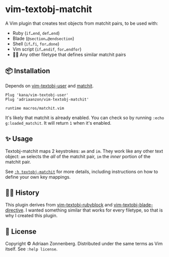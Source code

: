 # vim-textobj-matchit

A Vim plugin that creates text objects from matchit pairs, to be used with:

* Ruby (`if…end`, `def…end`)
* Blade (`@section…@endsection`)
* Shell (`if…fi`, `for…done`)
* Vim script (`if…endif`, `for…endfor`)
* :man_shrugging: Any other filetype that defines similar matchit pairs

## :package: Installation

Depends on [vim-textobj-user][textobj-user] and [matchit][matchit].

```vim
Plug 'kana/vim-textobj-user'
Plug 'adriaanzon/vim-textobj-matchit'

runtime macros/matchit.vim
```

It's likely that matchit is already enabled. You can check so by running
`:echo g:loaded_matchit`. It will return `1` when it's enabled.

## :sparkles: Usage

Textobj-matchit maps 2 keystrokes: `am` and `im`. They work like any other text
object: `am` selects the _all_ of the matchit pair, `im` the _inner_ portion of
the matchit pair.

See [`:h textobj-matchit`](doc/textobj-matchit.txt) for more details, including
instructions on how to define your own key mappings.

## :man_teacher: History

This plugin derives from [vim-textobj-rubyblock][textobj-rubyblock] and
[vim-textobj-blade-directive][textobj-blade-directive]. I wanted something
similar that works for every filetype, so that is why I created this plugin.

## :page_facing_up: License

Copyright © Adriaan Zonnenberg. Distributed under the same terms as Vim itself.
See `:help license`.

[matchit]: http://www.vim.org/scripts/script.php?script_id=39
[textobj-blade-directive]: https://github.com/adriaanzon/vim-textobj-blade-directive
[textobj-rubyblock]: https://github.com/nelstrom/vim-textobj-rubyblock
[textobj-user]: https://github.com/kana/vim-textobj-user
